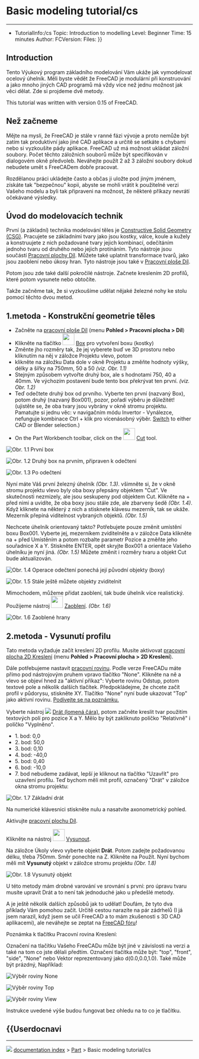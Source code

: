 # Basic modeling tutorial/cs
---
- TutorialInfo:/cs
   Topic: Introduction to modelling
   Level: Beginner
   Time: 15 minutes
   Author:
   FCVersion:
   Files:
}}

## Introduction


<div class="mw-translate-fuzzy">

Tento Výukový program základního modelování Vám ukáže jak vymodelovat ocelový úhelník. Měli byste vědět že FreeCAD je modulární při konstruování a jako mnoho jiných CAD programů má vždy více než jednu možnost jak věci dělat. Zde si projdeme dvě metody.


</div>

This tutorial was written with version 0.15 of FreeCAD.

## Než začneme 

Mějte na mysli, že FreeCAD je stále v ranné fázi vývoje a proto nemůže být zatím tak produktivní jako jiné CAD aplikace a určitě se setkáte s chybami nebo si vyzkoušíte pády aplikace. FreeCAD už má možnost ukládat záložní soubory. Počet těchto záložních souborů může být specifikován v dialogovém okně předvoleb. Neváhejte použít 2 až 3 záložní soubory dokud nebudete umět s FreeCADem dobře pracovat.

Rozdělanou práci ukládejte často a občas ji uložte pod jiným jménem, získáte tak \"bezpečnou\" kopii, abyste se mohli vrátit k použitelné verzi Vašeho modelu a byli tak připraveni na možnost, že některé příkazy nevrátí očekávané výsledky.


<div class="mw-translate-fuzzy">

## Úvod do modelovacích technik 

První (a základní) technika modelování těles je [Constructive Solid Geometry (CSG)](http://en.wikipedia.org/wiki/Constructive_solid_geometry). Pracujete se základními tvary jako jsou kostky, válce, koule a kužely a konstruujete z nich požadované tvary jejich kombinací, odečítáním jednoho tvaru od druhého nebo jejich protínáním. Tyto nástroje jsou součástí [Pracovní plochy Díl](Part_Workbench/cs.md). Můžete také uplatnit transformace tvarů, jako jsou zaoblení nebo úkosy hran. Tyto nástroje jsou také v [Pracovní ploše Díl](Part_Workbench/cs.md).


</div>

Potom jsou zde také další pokročilé nástroje. Začnete kreslením 2D profilů, které potom vysunete nebo obtočíte.

Takže začněme tak, že si vyzkoušíme udělat nějaké železné nohy ke stolu pomocí těchto dvou metod.


<div class="mw-translate-fuzzy">

## 1.metoda - Konstrukční geometrie těles 

-   Začněte na [pracovní ploše Díl](Part_Workbench/cs.md) (menu **Pohled \> Pracovní plocha \> Díl**)
-   Klikněte na tlačítko <img alt="" src=images/Part_Box.png  style="width:32px;"> [Box](Part_Box/cs.md) pro vytvoření boxu (kostky)
-   Změnte jho rozměry tak, že jej vyberete buď ve 3D prostoru nebo kliknutím na něj v záložce Projektu vlevo, potom
-   klikněte na záložku Data dole v okně Projektu a změňte hodnoty výšky, délky a šířky na 750mm, 50 a 50 *(viz. Obr. 1.1)*
-   Stejným způsobem vytvořte druhý box, ale s hodnotami 750, 40 a 40mm. Ve výchozím postavení bude tento box překrývat ten první. *(viz. Obr. 1.2)*
-   Teď odečtete druhý box od prvního. Vyberte ten první (nazvaný Box), potom druhý (nazvaný Box001), pozor, pořadí výběru je důležitét! (ujistěte se, že oba tvary jsou vybrány v okně stromu projektu. Pamatujte si jednu věc: v navigačním módu Invertor - Vynálezce, nefunguje kombinace Ctrl + klik pro vícenásobný výběr. [Switch](Mouse_Model.md) to either CAD or Blender selection.)
-   On the Part Workbench toolbar, click on the <img alt="" src=images/Part_Cut.png  style="width:32px;"> [Cut](Part_Cut.md) tool.


</div>

![Obr. 1.1 První box](images/Tutorial-normand01.jpg )

![Obr. 1.2 Druhý box na prvním, připraven k odečtení](images/Tutorial-normand02.jpg )

![Obr. 1.3 Po odečtení](images/Tutorial-normand03.jpg )


<div class="mw-translate-fuzzy">

Nyní máte Váš první železný úhelník *(Obr. 1.3)*. všimněte si, že v okně stromu projektu vlevo byly oba boxy přepsány objektem \"Cut\". Ve skutečnosti nezmizely, ale jsou seskupeny pod objektem Cut. Klikněte na + před nimi a uvidíte, že oba boxy jsou stále zde, ale zbarveny šedě *(Obr. 1.4)*. Když kliknete na některý z nich a stisknete klávesu mezerník, tak se ukáže. Mezerník přepíná viditelnost vybraných objektů. *(Obr. 1.5)*


</div>


<div class="mw-translate-fuzzy">

Nechcete úhelník orientovaný takto? Potřebujete pouze změnit umístění boxu Box001. Vyberte jej, mezerníkem zviditelněte a v záložce Data klikněte na + před Umístěním a potom rozbalte parametr Pozice a změňte jeho souřadnice X a Y. Stiskněte ENTER, opět skryjte Box001 a orientace Vašeho úhelníku je nyní jiná. *(Obr. 1.5)* Můžete změnit i rozměry tvaru a objekt Cut bude aktualizován.


</div>

![Obr. 1.4 Operace odečtení ponechá její původní objekty (boxy)](images/Tutorial-normand04.jpg )

![Obr. 1.5 Stále ještě můžete objekty zviditelnit](images/Tutorial-normand05.jpg )


<div class="mw-translate-fuzzy">

Mimochodem, můžeme přidat zaoblení, tak bude úhelník více realistický. Použijeme nástroj <img alt="" src=images/Part_Fillet.png  style="width:32px;"> [Zaoblení](Part_Fillet/cs.md). 
*(Obr. 1.6)*


</div>

![Obr. 1.6 Zaoblené hrany](images/Tutorial-normand06.jpg )


<div class="mw-translate-fuzzy">

## 2.metoda - Vysunutí profilu 

Tato metoda vyžaduje začít kreslení 2D profilu. Musíte aktivovat [pracovní plocha 2D Kreslení](Draft_Workbench/cs.md) (menu **Pohled \> Pracovní plocha \> 2D Kreslení**).


</div>


<div class="mw-translate-fuzzy">

Dále potřebujeme nastavit [pracovní rovinu](Draft_SelectPlane/cs.md). Podle verze FreeCADu máte přímo pod nástrojovým pruhem vpravo tlačítko \"None\". Klikněte na ně a vlevo se objeví hned za \"aktivní příkaz\": Vyberte rovinu Odstup, potom textové pole a několik dalších tlačítek. Předpokládejme, že chcete začít profil v půdorysu, stiskněte XY. Tlačítko \"None\" nyní bude ukazovat \"Top\" jako aktivní rovinu. [Podívejte se na poznámku.](#DraftPlaneButton.md)

Vyberte nástroj ![](images/Draft_Wire.png ) [Drát (lomená čára)](Draft_Wire/cs.md), potom začněte kreslit tvar použitím textových polí pro pozice X a Y. Mělo by být zakliknuto políčko \"Relativně\" i políčko \"Vyplněno\".


</div>


<div class="mw-translate-fuzzy">

-   1\. bod: 0,0
-   2\. bod: 50,0
-   3\. bod: 0,10
-   4\. bod: -40,0
-   5\. bod: 0,40
-   6\. bod: -10,0
-   7\. bod nebudeme zadávat, lepší je kliknout na tlačítko \"Uzavřít\" pro uzavření profilu. Teď bychom měli mít profil, označený \"Drát\" v záložce okna stromu projektu:


</div>


<div class="mw-translate-fuzzy">

![Obr. 1.7 Základní drát](images/Tutorial-normand07.jpg )


</div>


<div class="mw-translate-fuzzy">

Na numerické klávesnici stiskněte nulu a nasatvíte axonometrický pohled.


</div>


<div class="mw-translate-fuzzy">

Aktivujte [pracovní plochu Díl](Part_Workbench/cs.md).


</div>


<div class="mw-translate-fuzzy">

Klikněte na nástroj <img alt="" src=images/Part_Extrude.png  style="width:32px;"> [Vysunout](Part_Extrude/cs.md).


</div>


<div class="mw-translate-fuzzy">

Na záložce Úkoly vlevo vyberte objekt **Drát**. Potom zadejte požadovanou délku, třeba 750mm. Směr ponechte na Z. Klikněte na Použít. Nyní bychom měli mít **Vysunutý** objekt v záložce stromu projektu *(Obr. 1.8)*


</div>

![Obr. 1.8 Vysunutý objekt](images/Tutorial-normand08.jpg )

U této metody mám drobné varování ve srovnání s první: pro úpravu tvaru musíte upravit Drát a to není tak jednoduché jako u předešlé metody.


<div class="mw-translate-fuzzy">

A je ještě několik dalších způsobů jak to udělat! Doufám, že tyto dva příklady Vám pomohou začít. Určitě cestou narazíte na pár zádrhelů (I já jsem narazil, když jsem se učil FreeCAD a to mám zkušenosti s 3D CAD aplikacemi), ale neváhejte se zeptat na [FreeCAD fóru](http://forum.freecadweb.org)!


</div>


<div id="DraftPlaneButton">

Poznámka k tlačítku Pracovní rovina Kreslení:


</div>

Označení na tlačítku Vašeho FreeCADu může být jiné v závislosti na verzi a také na tom co jste dělali předtím. Označení tlačítka může být: \"top\", \"front\", \"side\", \"None\" nebo Vektor reprezentovaný jako d(0.0,0.0,1.0). Také může být prázdný, Například:

![Výběr roviny None](images/DraftPlaneNone.png )

![Výběr roviny Top](images/DraftPlaneTop.png )


<div class="mw-translate-fuzzy">

![Výběr roviny View](images/DraftPlaneView.png ) 


</div>

Instrukce uvedené výše budou fungovat bez ohledu na to co je tlačítku.


 {{Userdocnavi
---



---
![](images/Right_arrow.png) [documentation index](../README.md) > [Part](Category_Part.md) > Basic modeling tutorial/cs
